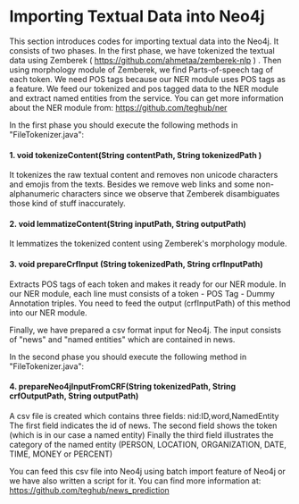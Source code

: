 # Importing Textual Data into Neo4j

This section introduces codes for importing textual data into the Neo4j. It consists of two phases.
In the first phase, we have tokenized the textual data using Zemberek ( https://github.com/ahmetaa/zemberek-nlp )  .
Then using morphology module of Zemberek, we find Parts-of-speech tag of each token. We need POS tags because our NER module uses POS tags as a feature. We feed our tokenized and pos tagged data to the NER module and extract named entities from the service. You can get more information about the NER module from: https://github.com/teghub/ner 

In the first phase you should execute the following methods in "FileTokenizer.java": 
#### 1. void tokenizeContent(String contentPath, String tokenizedPath ) 
It tokenizes the raw textual content and removes non unicode characters and emojis from the texts. Besides we remove web links and some non-alphanumeric characters since we observe that Zemberek disambiguates those kind of stuff inaccurately. 
#### 2. void lemmatizeContent(String inputPath, String outputPath) 
It lemmatizes the tokenized content using Zemberek's morphology module. 
#### 3. void prepareCrfInput (String tokenizedPath, String crfInputPath) 
Extracts POS tags of each token and makes it ready for our NER module. In our NER module, each line must consists of a token  - POS Tag - Dummy Annotation triples. You need to feed the output (crfInputPath) of this method into our NER module.

Finally, we have prepared a csv format input for Neo4j. The input consists of "news" and "named entities" which are contained in news. 

In the second phase you should execute the following method in "FileTokenizer.java":
#### 4. prepareNeo4jInputFromCRF(String tokenizedPath, String crfOutputPath, String outputPath)
A csv file is created which contains three fields: nid:ID,word,NamedEntity
The first field indicates the id of news. The second field shows the token (which is in our case a named entity)
Finally the third field illustrates the category of the named entity (PERSON, LOCATION, ORGANIZATION, DATE, TIME, MONEY or PERCENT)
		
You can feed this csv file into Neo4j using batch import feature of Neo4j or we have also written a script for it. You can find more information at: https://github.com/teghub/news_prediction
		
